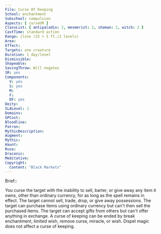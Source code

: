 ```yaml
---
File: Curse Of Keeping
School: enchantment
Subschool: compulsion
Aspects: [ curseUM ]
ClassList: { antipaladin: 2, mesmerist: 2, shaman: 2, witch: 2 }
CastTime: standard action
Range: close (25 + 5 ft./2 levels)
Area: 
Effect: 
Targets: one creature
Duration: 1 day/level
Dismissible: 
Shapeable: 
SavingThrow: Will negates
SR: yes
Components:
  V: yes
  S: yes
  M: 
  F: 
  DF: yes
Deity: 
SLALevel: 2
Domains: 
GPCost: 
Bloodline: 
Patron: 
MythicDescription: 
Augment: 
Mythic: 
Haunt: 
Ruse: 
Draconic: 
Meditative: 
Copyright:
  Content: "Black Markets"
---
```

Brief:: 

You curse the target with the inability to sell, barter, or give away any item it owns, other than ordinary currency, for as long as the spell remains in effect. The target cannot sell, trade, drop, or give away possessions. The target can purchase items using ordinary currency but can't then sell the purchased items. The target can accept gifts from others but can't offer anything in exchange. A curse of keeping can be ended by break enchantment, limited wish, remove curse, miracle, or wish. Dispel magic does not affect a curse of keeping.
